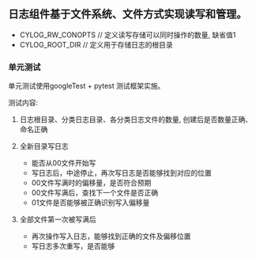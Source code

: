 ## 日志组件基于文件系统、文件方式实现读写和管理。

* CYLOG_RW_CONOPTS // 定义读写存储可以同时操作的数量, 缺省值1
* CYLOG_ROOT_DIR   // 定义用于存储日志的根目录

### 单元测试
单元测试使用googleTest + pytest 测试框架实施。

测试内容:
1. 日志根目录、分类日志目录、各分类日志文件的数量, 创建后是否数量正确、命名正确
2. 全新目录写日志
    * 能否从00文件开始写
    * 写日志后，中途停止，再次写日志是否能够找到对应的位置
    * 00文件写满时的偏移量，是否符合预期
    * 00文件写满后，查找下一个文件是否正确
    * 01文件是否能够被正确识别写入偏移量

3. 全部文件第一次被写满后
    * 再次操作写入日志，能够找到正确的文件及偏移位置
    * 写日志多次重写，是否能够


